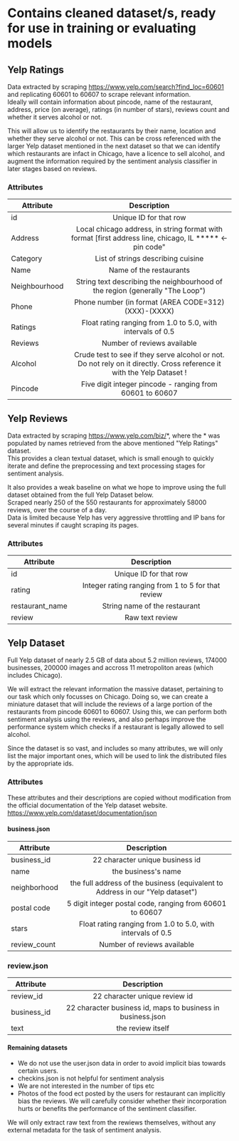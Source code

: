 # Contains cleaned dataset/s, ready for use in training or evaluating models

## Yelp Ratings

Data extracted by scraping https://www.yelp.com/search?find_loc=60601 and replicating 60601 to 60607 to scrape relevant information. <br>
Ideally will contain information about pincode, name of the restaurant, address, price (on average), ratings (in number of stars), reviews count and whether it serves alcohol or not.

This will allow us to identify the restaurants by their name, location and whether they serve alcohol or not.
This can be cross referenced with the larger Yelp dataset mentioned in the next dataset so that we can identify which restaurants are infact in Chicago, have a licence to sell alcohol, and augment the information required by the sentiment analysis classifier in later stages based on reviews.

### Attributes

| Attribute  | Description  |
| ------|:----------------:|
| id	| Unique ID for that row |
| Address  | Local chicago address, in string format with format [first address line, chicago, IL ***** <- pin code" |
| Category	| List of strings describing cuisine |
| Name	| Name of the restaurants |
| Neighbourhood	| String text describing the neighbourhood of the region (generally "The Loop") |
| Phone	| Phone number (in format (AREA CODE=312) (XXX)-(XXXX) |
| Ratings | Float rating ranging from 1.0 to 5.0, with intervals of 0.5 |
| Reviews | Number of reviews available |
| Alcohol | Crude test to see if they serve alcohol or not. Do not rely on it directly. Cross reference it with the Yelp Dataset ! |
| Pincode | Five digit integer pincode - ranging from 60601 to 60607 |

## Yelp Reviews

Data extracted by scraping https://www.yelp.com/biz/*, where the * was populated by names retrieved from the above mentioned "Yelp Ratings" dataset. <br>
This provides a clean textual dataset, which is small enough to quickly iterate and define the preprocessing and text processing stages for sentiment analysis.

It also provides a weak baseline on what we hope to improve using the full dataset obtained from the full Yelp Dataset below. <br>
Scraped nearly 250 of the 550 restaurants for approximately 58000 reviews, over the course of a day. <br>
Data is limited because Yelp has very aggressive throttling and IP bans for several minutes if caught scraping its pages.

### Attributes

| Attribute  | Description  |
| ------|:----------------:|
| id	| Unique ID for that row |
| rating  | Integer rating ranging from 1 to 5 for that review |
| restaurant_name	| String name of the restaurant |
| review	| Raw text review |

## Yelp Dataset

Full Yelp dataset of nearly 2.5 GB of data about 5.2 million reviews, 174000 businesses, 200000 images and accross 11 metropoliton areas (which includes Chicago). <br>

We will extract the relevant information the massive dataset, pertaining to our task which only focusses on Chicago. Doing so,
we can create a miniature dataset that will include the reviews of a large portion of the restaurants from pincode 60601 to 60607. Using this,
we can perform both sentiment analysis using the reviews, and also perhaps improve the performance system which checks if a restaurant is legally allowed to sell alcohol.

Since the dataset is so vast, and includes so many attributes, we will only list the major important ones, which will be used to link the distributed files by the appropriate ids.

### Attributes
These attributes and their descriptions are copied without modification from the official documentation of the Yelp dataset website. https://www.yelp.com/dataset/documentation/json

#### business.json

| Attribute  | Description  |
| ------|:----------------:|
| business_id	| 22 character unique business id |
| name  | the business's name |
| neighborhood	| the full address of the business (equivalent to Address in our "Yelp dataset") |
| postal code	| 5 digit integer postal code, ranging from 60601 to 60607 |
| stars	| Float rating ranging from 1.0 to 5.0, with intervals of 0.5 |
| review_count	| Number of reviews available |

### review.json

| Attribute  | Description  |
| ------|:----------------:|
| review_id	| 22 character unique review id |
| business_id	| 22 character business id, maps to business in business.json |
| text	| the review itself |

#### Remaining datasets

-   We do not use the user.json data in order to avoid implicit bias towards certain users.
-   checkins.json is not helpful for sentiment analysis
-   We are not interested in the number of tips etc
-   Photos of the food ect posted by the users for restaurant can implicitly bias the reviews. We will carefully consider whether their incorporation hurts or benefits the performance of the sentiment classifier.

We will only extract raw text from the rewiews themselves, without any external metadata for the task of sentiment analysis.